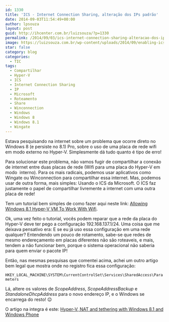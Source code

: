```yaml
---
id: 1330
title: 'ICS - Internet Connection Sharing, alteração dos IPs padrão'
date: 2014-09-03T11:54:49+00:00
author: lpsouza
layout: post
guid: http://ihcenter.com.br/luizsouza/?p=1330
permalink: /2014/09/03/ics-internet-connection-sharing-alteracao-dos-ips-padrao/
image: https://luizsouza.com.br/wp-content/uploads/2014/09/enabling-ics-windows-7.png
star: false
category: blog
categories:
  - TIC
tags:
  - Compartilhar
  - Hyper-V
  - ICS
  - Internet Connection Sharing
  - IP
  - Microsoft
  - Roteamento
  - Share
  - Winconnection
  - Windows
  - Windows 8
  - Windows 8.1
  - Wingate
---
```

Estava pesquisando na internet sobre um problema que ocorre direto no Windows 8 (e persiste no 8.1) Pro, sobre o uso de uma placa de rede wifi em modo externo no Hyper-V. Simplesmente dá tudo quanto é tipo de erro!

Para solucionar este problema, não vamos fugir de compartilhar a conexão de internet entre duas placas de rede (Wifi para uma placa do Hyper-V em modo  interno). Para os mais radicais, podemos usar aplicativos como Wingate ou Winconnection para compartilhar essa internet. Mas, podemos usar de outra forma, mais simples: Usando o ICS da Microsoft. O ICS faz justamente o papel de compartilhar livremente a internet com uma outra placa de rede!

Tem um tutorial bem simples de como fazer aqui neste link: [Allowing Windows 8.1 Hyper-V VM To Work With Wifi](https://www.packet6.com/allowing-windows-8-1-hyper-v-vm-to-work-with-wifi/).

Ok, uma vez feito o tutorial, vocês podem reparar que a rede da placa do Hyper-V deve ter pego a configuração 192.168.137.1/24. Uma coisa que me deixava pensativo era: E se eu já uso essa configuração em uma rede qualquer? Entendendo um pouco de rotamento, sabe-se que redes de mesmo endereçamento em placas diferentes não são roteaveis, e mais, tendem a não funcionar bem, porque o sistema operacional não saberia para quem enviar o pacote IP!

Então, nas mesmas pesquisas que comentei acima, achei um outro artigo bem legal que mostra onde no registro fica essa configuração:

`HKEY_LOCAL_MACHINE\SYSTEM\CurrentControlSet\Services\SharedAccess\Parameters`

Lá, altere os valores de _ScopeAddress_, _ScopeAddressBackup_ e _StandaloneDhcpAddress_ para o novo endereço IP, e o Windows se encarrega do resto! 😉

O artigo na integra é este: [Hyper-V, NAT and tethering with Windows 8.1 and Windows Phone](http://www.vikingweb.it/wordpress/?p=430)
